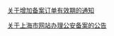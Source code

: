 
[关于增加备案订单有效期的通知](https://mc.qcloudimg.com/static/archive/bb34e790e2a3ad0fcceb7bd1007843ac/archive.docx)

[关于上海市网站办理公安备案的公告](https://mc.qcloudimg.com/static/archive/f82b61ede831f919c703c0c497b9930a/archive.docx)
